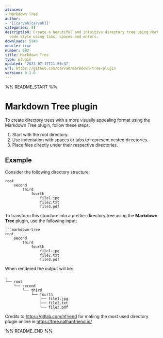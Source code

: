 ```yaml
---
aliases:
- Markdown Tree
author:
- '[[carvah|carvah]]'
categories: []
description: Create a beautiful and intuitive directory tree using Markdown-oriented
  code style using tabs, spaces and enters.
downloads: 5249
mobile: true
number: 992
title: Markdown Tree
type: plugin
updated: '2023-07-17T21:50:37'
url: https://github.com/carvah/markdown-tree-plugin
version: 0.1.0
---
```


%% README_START %%

# Markdown Tree plugin

To create directory trees with a more visually appealing format using the Markdown Tree plugin, follow these steps:

1. Start with the root directory.
2. Use indentation with spaces or tabs to represent nested directories.
3. Place files directly under their respective directories.

## Example

Consider the following directory structure:

```
root
    second
        third
            fourth
                file1.jpg
                file2.txt
                file3.pdf
```

To transform this structure into a prettier directory tree using the **Markdown Tree** plugin, use the following input:

``` 
```markdown-tree
root
    second
        third
            fourth
                file1.jpg
                file2.txt
                file3.pdf
```

When rendered the output will be:

```plaintext
.
└── root
    └── second
        └── third
            └── fourth
                ├── file1.jpg
                ├── file2.txt
                └── file3.pdf
```

Credits to https://gitlab.com/nfriend for making the most used directory plugin online in https://tree.nathanfriend.io/



%% README_END %%